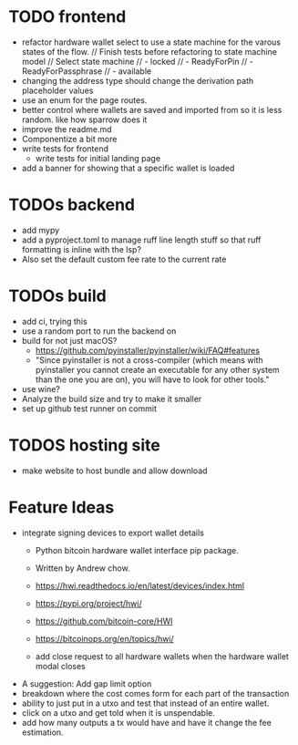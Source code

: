 # TODO frontend
- refactor hardware wallet select to use a state machine for the varous states of the flow.
  // Finish tests before refactoring to state machine model
  // Select state machine
  // - locked
  // - ReadyForPin
  // - ReadyForPassphrase
  // - available
- changing the address type should change the derivation path placeholder values
- use an enum for the page routes.
- better control where wallets are saved and imported from so it is less random. like how sparrow does it
- improve the readme.md
- Componentize a bit more 
- write tests for frontend
  - write tests for initial landing page
- add a banner for showing that a specific wallet is loaded


# TODOs backend
- add mypy
- add a pyproject.toml to manage ruff line length stuff so that ruff formatting is inline with the lsp?
- Also set the default custom fee rate to the current rate 

# TODOs build
- add ci, trying this
- use a random port to run the backend on 
- build for not just macOS? 
  - https://github.com/pyinstaller/pyinstaller/wiki/FAQ#features
  - "Since pyinstaller is not a cross-compiler (which means with pyinstaller you cannot create an executable for any other system than the one you are on), you will have to look for other tools."
- use wine?
- Analyze the build size and try to make it smaller
- set up github test runner on commit

# TODOS hosting site
- make website to host bundle and allow download


# Feature Ideas
- integrate signing devices to export wallet details
  - Python bitcoin hardware wallet interface pip package.
   - Written by Andrew chow.
   - https://hwi.readthedocs.io/en/latest/devices/index.html
   - https://pypi.org/project/hwi/
   - https://github.com/bitcoin-core/HWI
   - https://bitcoinops.org/en/topics/hwi/
    
  - add close request to all hardware wallets when the hardware wallet modal closes
- A suggestion: Add gap limit option
- breakdown where the cost comes form for each part of the transaction
- ability to just put in a utxo and test that instead of an entire wallet.
- click on a utxo and get told when it is unspendable.
- add how many outputs a tx would have and have it change the fee estimation.

